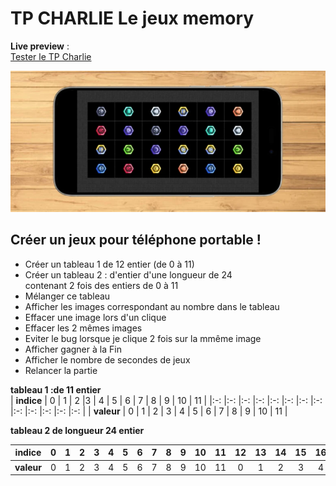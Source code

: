 # TP CHARLIE Le jeux memory
**Live preview**  :    
[Tester le TP Charlie](https://www.sevenvalley.fr/tp-javascript/tpc)  

![alt text](tpc.webp)
  
## Créer un jeux pour téléphone portable !

- Créer un tableau 1 de 12 entier (de 0 à 11)    
- Créer un tableau 2 : d'entier d'une longueur de 24   
contenant 2 fois des entiers de 0 à 11  
- Mélanger ce tableau  
- Afficher les images correspondant au nombre dans le tableau  
- Effacer une image lors d'un clique  
- Effacer les 2 mêmes images  
- Eviter le bug lorsque je clique 2 fois sur la mmême image  
- Afficher gagner à la Fin  
- Afficher le nombre de secondes de jeux  
- Relancer la partie  


**tableau 1 :de 11 entier**  
| **indice** | 0 | 1 | 2 |3 | 4 | 5 | 6 | 7 | 8 | 9 | 10 | 11 |
|:-: |:-: |:-: |:-: |:-: |:-: |:-: |:-: |:-: |:-: |:-: |:-: |:-: |
| **valeur** | 0 | 1 | 2 | 3 | 4 | 5 | 6 | 7 | 8 | 9 | 10 | 11 |  

**tableau 2 de longueur 24 entier**  

| **indice** | 0 | 1 | 2 |3 | 4 | 5 | 6 | 7 | 8 | 9 | 10 | 11 | 12 | 13 | 14 | 15 | 16 | 17 | 18 | 19 | 20 | 21 | 21 | 23 |
|:-: |:-: |:-: |:-: |:-: |:-: |:-: |:-: |:-: |:-: |:-: |:-: |:-: |:-: |:-: |:-: |:-: |:-: |:-: |:-: |:-: |:-: |:-: |:-: |:-: |
| **valeur** | 0 | 1 | 2 | 3 | 4 | 5 | 6 | 7 | 8 | 9 | 10 | 11 |  0 | 1 | 2 | 3 | 4 | 5 | 6 | 7 | 8 | 9 | 10 | 11 | 
